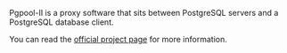 Pgpool-II is a proxy software that sits between PostgreSQL servers and a PostgreSQL database client.

You can read the [official project page](https://www.pgpool.net/docs/latest/en/html/intro-whatis.html) for more information.
